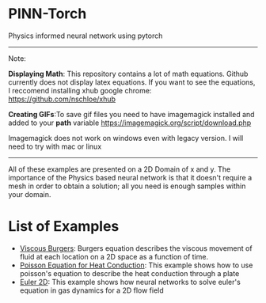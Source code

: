 # PINN-Torch
Physics informed neural network using pytorch

---
Note: 

**Displaying Math**: This repository contains a lot of math equations. Github currently does not display latex equations. If you want to see the equations, I reccomend installing xhub google chrome: https://github.com/nschloe/xhub 

**Creating GIFs**:To save gif files you need to have imagemagick installed and added to your **path** variable
https://imagemagick.org/script/download.php 

Imagemagick does not work on windows even with legacy version. I will need to try with mac or linux

---

All of these examples are presented on a 2D Domain of x and y. The importance of the Physics based neural network is that it doesn't require a mesh in order to obtain a solution; all you need is enough samples within your domain.

# List of Examples
- [Viscous Burgers](burgers): Burgers equation describes the viscous movement of fluid at each location on a 2D space as a function of time. 
- [Poisson Equation for Heat Conduction](Poisson): This example shows how to use poisson's equation to describe the heat conduction through a plate 
- [Euler 2D](euler): This example shows how neural networks to solve euler's equation in gas dynamics for a 2D flow field 
